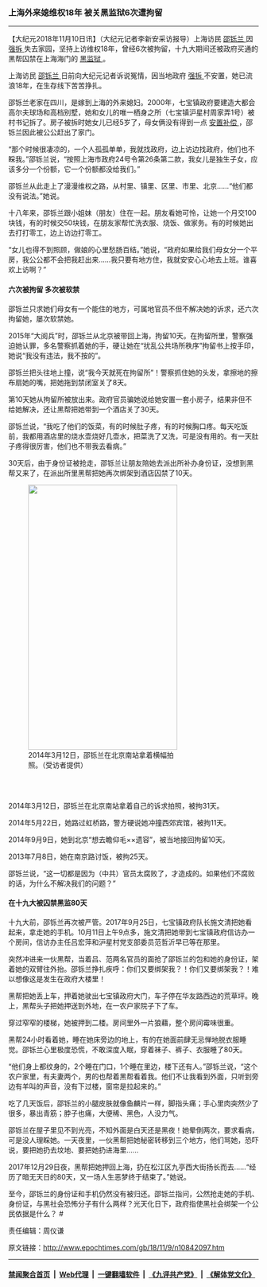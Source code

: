 ### 上海外来媳维权18年 被关黑监狱6次遭拘留
------------------------

<p>
 【大纪元2018年11月10日讯】（大纪元记者李新安采访报导）上海访民
 <a href="http://www.epochtimes.com/gb/tag/%E9%82%B5%E9%93%84%E5%85%B0.html">
  邵铄兰
 </a>
 因
 <a href="http://www.epochtimes.com/gb/tag/%E5%BC%BA%E6%8B%86.html">
  强拆
 </a>
 失去家园，坚持上访维权18年，曾经6次被拘留，十九大期间还被政府买通的黑帮囚禁在上海海门的
 <a href="http://www.epochtimes.com/gb/tag/%E9%BB%91%E7%9B%91%E7%8B%B1.html">
  黑监狱
 </a>
 。
</p>
<p>
 上海访民
 <a href="http://www.epochtimes.com/gb/tag/%E9%82%B5%E9%93%84%E5%85%B0.html">
  邵铄兰
 </a>
 日前向大纪元记者诉说冤情，因当地政府
 <a href="http://www.epochtimes.com/gb/tag/%E5%BC%BA%E6%8B%86.html">
  强拆
 </a>
 不安置，她已流浪18年，在生存线下苦苦挣扎。
</p>
<p>
 邵铄兰老家在四川，是嫁到上海的外来媳妇。2000年，七宝镇政府要建造大都会高尔夫球场和高档别墅，她和女儿的唯一栖身之所（七宝镇沪星村周家弄1号）被村书记拆了。房子被拆时她女儿已经5岁了，母女俩没有得到一点
 <a href="http://www.epochtimes.com/gb/tag/%E5%AE%89%E7%BD%AE%E8%A1%A5%E5%81%BF.html">
  安置补偿
 </a>
 ，邵铄兰因此被公公赶出了家门。
</p>
<p>
 “那个时候很凄凉的，一个人孤孤单单，我就找政府，边上访边找政府，他们也不睬我。”邵铄兰说，“按照上海市政府24号令第26条第二款，我女儿是独生子女，应该多分一个份额，它一个份额都没给我们。”
</p>
<p>
 邵铄兰从此走上了漫漫维权之路，从村里、镇里、区里、市里、北京……“他们都没有说法。”她说。
</p>
<p>
 十八年来，邵铄兰跟小姐妹（朋友）住在一起。朋友看她可怜，让她一个月交100块钱，有的时候交50块钱，在朋友家帮忙洗衣服、烧饭、做家务。有的时候她出去打打零工，边上访边打零工。
</p>
<p>
 “女儿也得不到照顾，做娘的心里愁肠百结。”她说，“政府如果给我们母女分一个平房，我公公都不会把我赶出来……我只要有地方住，我就安安心心地去上班。谁喜欢上访啊？”
</p>
<h4>
 六次被拘留 多次被软禁
</h4>
<p>
 邵铄兰只求她们母女有一个能住的地方，可属地官员不但不解决她的诉求，还六次拘留她，屡次软禁她。
</p>
<p>
 2015年“大阅兵”时，邵铄兰从北京被带回上海，拘留10天。在拘留所里，警察强迫她认罪，多名警察抓着她的手，硬让她在“扰乱公共场所秩序”拘留书上按手印，她说“我没有违法，我不按的”。
</p>
<p>
 邵铄兰把头往地上撞，说“我今天就死在拘留所”！警察抓住她的头发，拿擦地的擦布扇她的嘴，把她拖到禁闭室关了8天。
</p>
<p>
 第10天她从拘留所被放出来。政府官员骗她说给她安置一套小房子，结果非但不给她解决，还让黑帮把她带到一个酒店关了30天。
</p>
<p>
 邵铄兰说，“我吃了他们的饭菜，有的时候肚子疼，有的时候胸口疼。每天吃饭前，我都用酒店里的烧水壶烧好几壶水，把菜洗了又洗，可是没有用的。有一天肚子疼得很厉害，他们也不带我去看病。”
</p>
<p>
 30天后，由于身份证被抢走，邵铄兰让朋友陪她去派出所补办身份证，没想到黑帮又来了，在派出所里黑帮把她再次绑架到酒店囚禁了10天。
</p>
<figure class="wp-caption aligncenter" id="attachment_10842137" style="width: 300px">
 <a href="http://i.epochtimes.com/assets/uploads/2018/11/231a980ca45adf03f6adabf51fdac5c2.jpg">
  <img alt="" class="wp-image-10842137 size-small" height="533" src="http://i.epochtimes.com/assets/uploads/2018/11/231a980ca45adf03f6adabf51fdac5c2-300x533.jpg" width="300"/>
 </a>
 <br/><figcaption class="wp-caption-text">
  2014年3月12日，邵铄兰在北京南站拿着横幅拍照。（受访者提供）
 </figcaption><br/>
</figure><br/>
<p>
 2014年3月12日，邵铄兰在北京南站拿着自己的诉求拍照，被拘31天。
</p>
<p>
 2014年5月22日，她路过虹桥路，警方硬说她冲撞西郊宾馆，被拘11天。
</p>
<p>
 2014年9月9日，她到北京“想去瞻仰毛××遗容”，被当地接回拘留10天。
</p>
<p>
 2013年7月8日，她在南京路讨饭，被拘25天。
</p>
<p>
 邵铄兰说，“这一切都是因为（中共）官员太腐败了，才造成的。如果他们不腐败的话，为什么不解决我们的问题？”
</p>
<h4>
 在十九大被囚禁黑监80天
</h4>
<p>
 十九大前，邵铄兰再次被严管。2017年9月25日，七宝镇政府队长施文清把她看起来，拿走她的手机。10月11日上午9点多，施文清把她带到七宝镇政府信访办一个房间，信访办主任吕宏萍和沪星村党支部委员范哲沂早已等在那里。
</p>
<p>
 突然冲进来一伙黑帮，当着吕、范两名官员的面抢了邵铄兰的包和她的身份证，架着她的双臂往外抬。邵铄兰挣扎疾呼：你们又要绑架我？！你们又要绑架我？！难以想像这是发生在政府大楼里！
</p>
<p>
 黑帮把她丢上车，押着她驶出七宝镇政府大门，车子停在华友路西边的荒草坪。晚上，黑帮头子把她押送到外地，在一农户家院子下了车。
</p>
<p>
 穿过窄窄的楼梯，她被押到二楼。房间里外一片狼藉，整个房间霉味很重。
</p>
<p>
 黑帮24小时看着她，睡在她床旁边的地上，有的在她面前肆无忌惮地脱衣服睡觉。邵铄兰心里极度恐慌，不敢深度入眠，穿着袜子、裤子、衣服睡了80天。
</p>
<p>
 “他们身上都纹身的，2个睡在门口，1个睡在里边，楼下还有人。”邵铄兰说，“这个农户家里，有夫妻两个，男的也帮着黑帮看着我。他们不让我看到外面，只听到旁边有羊叫的声音，没有下过楼，窗帘是拉起来的。”
</p>
<p>
 吃了几天饭后，邵铄兰的小腿皮肤就像鱼麟片一样，脚指头痛；手心里肉突然少了很多，暴出青筋；脖子也痛，大便稀、黑色，人没力气。
</p>
<p>
 邵铄兰在屋子里见不到光亮，不知外面是白天还是黑夜！她晕倒两次，要求看病，可是没人理睬她。一天夜里，一伙黑帮把她秘密转移到三个地方，他们骂她，恐吓说，要把她扔去坟地、要把她扔进海里……
</p>
<p>
 2017年12月29日夜，黑帮把她押回上海，扔在松江区九亭西大街扬长而去……“经历了暗无天日的80天，又一场人生恶梦终于结束了。”她说。
</p>
<p>
 至今，邵铄兰的身份证和手机仍然没有被归还。邵铄兰指问，公然抢走她的手机、身份证，与黑社会恐怖分子有什么两样？光天化日下，政府指使黑社会绑架一个公民依据是什么？ #
</p>
<p>
 责任编辑：周仪谦
</p>

原文链接：http://www.epochtimes.com/gb/18/11/9/n10842097.htm


------------------------
#### [禁闻聚合首页](https://github.com/gfw-breaker/banned-news/blob/master/README.md) &nbsp;|&nbsp; [Web代理](https://github.com/gfw-breaker/open-proxy/blob/master/README.md) &nbsp;|&nbsp; [一键翻墙软件](https://github.com/gfw-breaker/nogfw/blob/master/README.md) &nbsp;|&nbsp; [《九评共产党》](https://github.com/gfw-breaker/9ping.md/blob/master/README.md#九评之一评共产党是什么) &nbsp;|&nbsp; [《解体党文化》](https://github.com/gfw-breaker/jtdwh.md/blob/master/README.md#绪论)